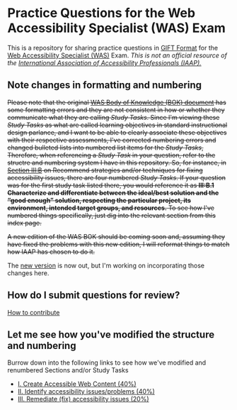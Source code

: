 # Practice Questions for the Web Accessibility Specialist (WAS) Exam

This is a repository for sharing practice questions in [GIFT Format](https://docs.moodle.org/37/en/GIFT_format) for the [Web Accessibility Specialist (WAS)](https://www.accessibilityassociation.org/wascertification) Exam.  _This is not an official resource of the [International Association of Accessibility Professionals (IAAP).](https://www.accessibilityassociation.org)_ 

## Note changes in formatting and numbering
<s>Please note that the original [WAS Body of Knowledge (BOK) document](https://iaap.membershipsoftware.org/files/IAAP%20WAS%20BOK%202018_042219%20(1).docx) has some formatting errors and they are not consistent in how or whether they communicate what they are calling _Study Tasks_.  Since I'm viewing these _Study Tasks_ as what are called learning objectives in standard instructional design parlance, and I want to be able to clearly associate these objectives with their respective assessments, I've corrected numbering errors and changed bulleted lists into numbered list items for the _Study Tasks_,  Therefore, when referencing a _Study Task_ in your question, refer to the structre and numbering system I have in this repository.  So, for instance, in [Section III:B](III/B/index.md) on Recommend strategies and/or techniques for fixing accessibility issues, there are four numbered _Study Tasks_.  If your question was for the first study task listed there, you would reference it as **III:B.1 Characterize and differentiate between the ideal/best solution and the “good enough” solution, respecting the particular project, its environment, intended target groups, and resources.** To see how I've numbered things specifically, just dig into the relevant section from this index page.  

A new edition of the WAS BOK should be coming soon and, assuming they have fixed the problems with this new edition, I will reformat things to match how IAAP has chosen to do it.</s>  

The [new version](https://iaap.membershipsoftware.org/files/IAAP%20WAS%20BOK%202_0_1019.docx) is now out, but I'm working on incorporating those changes here.

## How do I submit questions for review?
[How to contribute](CONTRIBUTING.md)

## Let me see how you've modified the structure and numbering
Burrow down into the following links to see how we've modified and renumbered Sections and/or Study Tasks

* [I. Create Accessible Web Content (40%)](I/index.md)
* [II. Identify accessibility issues/problems (40%)](II/index.md)
* [III. Remediate (fix) accessibility issues (20%)](III/index.md)

